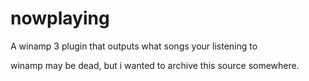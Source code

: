 nowplaying
==========

A winamp 3 plugin that outputs what songs your listening to

winamp may be dead, but i wanted to archive this source somewhere.
